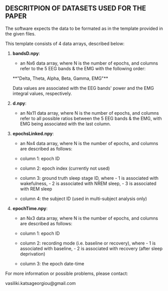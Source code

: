 ## DESCRITPION OF DATASETS USED FOR THE PAPER

The software expects the data to be formated as in the template 
provided in the given files.

This template consists of 4 data arrays, described below:

1. **bandsD.npy**:
	- an Nx6 data array, where N is the number of
	epochs, and columns refer to the 5 EEG bands 
	& the EMG with the following order:
	<p>**"Delta, Theta, Alpha, Beta, Gamma, EMG"**	
	<p>Data values are associated with the EEG bands'
	power and the EMG integral values, respectively.

2. **d.npy**:
	- an Nx11 data array, where N is the number of
	epochs, and columns refer to all possible ratios 
	between the 5 EEG bands & the EMG, with EMG being
	associated with the last column.

3. **epochsLinked.npy**:
	- an Nx4 data array, where N is the number of
	epochs, and columns are described as follows:
	
	- column 1: epoch ID
	- column 2: epoch index (currently not used)
	- column 3: ground truth sleep stage ID, where
				- 1 is associated with wakefulness,
				- 2 is associated with NREM sleep,
				- 3 is associated with REM sleep
	- column 4: the subject ID (used in multi-subject analysis only)

4. **epochTime.npy**:
	- an Nx3 data array, where N is the number of
	epochs, and columns are described as follows:
	
	- column 1: epoch ID
	- column 2: recording mode (i.e. baseline or recovery), where
			   - 1 is associated with baseline,
			   - 2 is associated with recovery (after sleep deprivation)
	- column 3: the epoch date-time

For more information or possible problems, please contact:
<p>vasiliki.katsageorgiou@gmail.com
